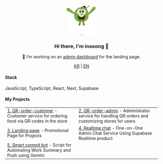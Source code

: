 <div align="center">  
  <a href="https://inseong-landing-page.vercel.app/" alt="페이지 이동" target="_blank">
    <img src="./src/WeTransfer.gif" width="100"> 
  </a>

  <h3>Hi there, I'm inseong 👋</h3>

  <p>
    🔧 I’m working on an <a href="https://github.com/inseong01/landing-page-admin-dashboard">admin dashboard</a> for the landing page.
  </p>

  <p align="center"> 
    <a href="README.md"><span>KR</span></a> |  
    <a href="README_EN.md"><span>EN</span></a> 
  </p>

  <h4 align="left">Stack</h4>
  <p align="left">JavaScript, TypeScript, React, Next, Supabase</p>

  <h4 align="left">My Projects</h4>
    <table align="center">
        <tr> 
            <td>
                <a href="https://github.com/inseong01/QR-order-customer">1. QR-order-customer</a> 
                - Customer service for ordering food via QR codes in the store
            </td> 
            <td>
                <a href="https://github.com/inseong01/QR-order-admin">2. QR-order-admin</a> 
                - Administrator service for handling QR orders and customizing stores for users
            </td> 
        </tr> 
        <tr>
            <td>
                <a href="https://github.com/inseong01/landing-page">3. Landing page</a>
                - Promotional Page for Projects
            </td>
            <td>
                <a href="https://github.com/inseong01/supabase-realtime-chat">4. Realtime chat</a> 
                - One-on-One Admin Chat Service Using Supabase Realtime product
            </td>
        </tr>
        <tr>
            <td>
                <a href="https://github.com/inseong01/smart-commit-bot">5. Smart commit bot</a> 
                - Script for Automating Work Summary and Push using Gemini
            </td>
            <td>
            </td>            
        </tr>
    </table>
<div>
